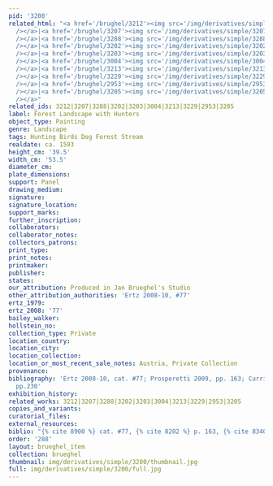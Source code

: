 ```yaml
---
pid: '3200'
related_html: "<a href='/brughel/3212'><img src='/img/derivatives/simple/3212/thumbnail.jpg'
  /></a>|<a href='/brughel/3207'><img src='/img/derivatives/simple/3207/thumbnail.jpg'
  /></a>|<a href='/brughel/3288'><img src='/img/derivatives/simple/3288/thumbnail.jpg'
  /></a>|<a href='/brughel/3202'><img src='/img/derivatives/simple/3202/thumbnail.jpg'
  /></a>|<a href='/brughel/3203'><img src='/img/derivatives/simple/3203/thumbnail.jpg'
  /></a>|<a href='/brughel/3004'><img src='/img/derivatives/simple/3004/thumbnail.jpg'
  /></a>|<a href='/brughel/3213'><img src='/img/derivatives/simple/3213/thumbnail.jpg'
  /></a>|<a href='/brughel/3229'><img src='/img/derivatives/simple/3229/thumbnail.jpg'
  /></a>|<a href='/brughel/2953'><img src='/img/derivatives/simple/2953/thumbnail.jpg'
  /></a>|<a href='/brughel/3205'><img src='/img/derivatives/simple/3205/thumbnail.jpg'
  /></a>"
related_ids: 3212|3207|3288|3202|3203|3004|3213|3229|2953|3205
label: Forest Landscape with Hunters
object_type: Painting
genre: Landscape
tags: Hunting Birds Dog Forest Stream
realdate: ca. 1593
height_cm: '39.5'
width_cm: '53.5'
diameter_cm: 
plate_dimensions: 
support: Panel
drawing_medium: 
signature: 
signature_location: 
support_marks: 
further_inscription: 
collaborators: 
collaborator_notes: 
collectors_patrons: 
print_type: 
print_notes: 
printmaker: 
publisher: 
states: 
our_attribution: Produced in Jan Brueghel's Studio
other_attribution_authorities: 'Ertz 2008-10, #77'
ertz_1979: 
ertz_2008: '77'
bailey_walker: 
hollstein_no: 
collection_type: Private
location_country: 
location_city: 
location_collection: 
location_or_most_recent_sale_notes: Austria, Private Collection
provenance: 
bibliography: 'Ertz 2008-10, cat. #77; Prosperetti 2009, pp. 163; Currie/Allart 2012,
  pp.230'
exhibition_history: 
related_works: 3212|3207|3288|3202|3203|3004|3213|3229|2953|3205
copies_and_variants: 
curatorial_files: 
external_resources: 
biblio: "{% cite 8900 %} cat. #77, {% cite 8202 %} p. 163, {% cite 8340 %} p. 230"
order: '288'
layout: brueghel_item
collection: brueghel
thumbnail: img/derivatives/simple/3200/thumbnail.jpg
full: img/derivatives/simple/3200/full.jpg
---
```

